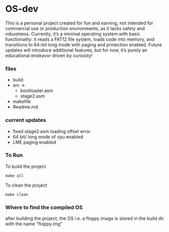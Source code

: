 # OS-dev 

  This is a personal project created for fun and earning, not intended for commercial use or production environments, as it lacks safety and robustness. Currently, it’s a minimal operating system with basic functionality: it reads a FAT12 file system, loads code into memory, and transitions to 64-bit long mode with paging and protection enabled. Future updates will introduce additional features, but for now, it’s purely an educational endeavor driven by curiosity!


### files
- build
- src ->
  - bootloader.asm
  - stage2.asm
- makefile
- Readme.md

### current updates
- fixed stage2.asm loading offset error
- 64 bit/ long mode of cpu enabled
- LME paging enabled

### To Run
To build the project

``` 
make all
```

To clean the project 
```
make clean
```

### Where to find the compiled OS
after building the project, the OS i.e. a floppy image is stored in the build dir with the name "floppy.img"
